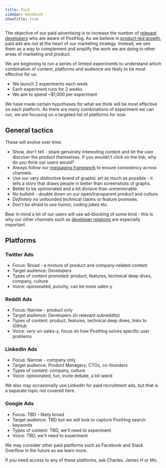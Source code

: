 ```yaml
---
title: Paid
sidebar: Handbook
showTitle: true
---
```


The objective of our paid advertising is to increase the number of [relevant developers](https://posthog.com/handbook/strategy/strategy#target-audience-for-2021) who are aware of PostHog. As we believe in [product-led growth](https://posthog.com/blog/product-led-growth), paid ads are _not_ at the heart of our marketing strategy. Instead, we see them as a way to complement and amplify the work we are doing in other areas of marketing and product. 

We are beginning to run a series of limited experiments to understand which combination of content, platforms and audience are likely to be most effective for us:
- We launch 2 experiments each week
- Each experiment runs for 2 weeks
- We aim to spend ~$1,000 per experiment

We have made certain hypotheses for what we think will be most effective on each platform. As there are many combinations of experiment we can run, we are focusing on a targeted list of platforms for now. 

## General tactics

These will evolve over time:
- Show, don't tell - share genuinely interesting content and let the user discover the product themselves. If you wouldn't click on the link, why do you think our users would?
- Always follow our [messaging framework](https://posthog.com/handbook/growth/marketing/messaging_framework) to ensure consistency across channels.
- Use our very distinctive brand of graphic art as much as possible - it tells a story that draws people in better than screenshots of graphs. 
- Better to be opinionated and a bit divisive than unmemorable.
- No bullshit - double down on our open/transparent product and culture.
- _Definitely_ no unfounded technical claims or feature promises.
- Don't be afraid to use humor, coding jokes etc. 

Bear in mind a lot of our users will use ad-blocking of some kind - this is why our other channels such as [developer relations](https://posthog.com/handbook/growth/marketing/developer-relations) are especially important. 

## Platforms

### Twitter Ads

- Focus: Broad - a mixture of product and company-related content
- Target audience: Developers
- Types of content promoted: product, features, technical deep dives, company, culture
- Voice: opinionated, punchy, can be more sales-y

### Reddit Ads

- Focus: Narrow - product only
- Target audience: Developers (in relevant subreddits)
- Types of content: product, features, technical deep dives, links to GitHub
- Voice: _very_ un-sales-y, focus on how PostHog solves specific user problems

### LinkedIn Ads

- Focus: Narrow - company only
- Target audience: Product Managers, CTOs, co-founders
- Types of content: company, culture
- Voice: opinionated, fun, invite debate, a bit weird

We also may occasionally use LinkedIn for paid recruitment ads, but that is a separate topic not covered here.

### Google Ads

- Focus: TBD - likely broad
- Target audience: TBD but we will look to capture PostHog search keywords
- Types of content: TBD, we'll need to experiment
- Voice: TBD, we'll need to experiment


We may consider other paid platforms such as Facebook and Stack Overflow in the future as we learn more. 

If you need access to any of these platforms, ask Charles, James H or Mo. 
